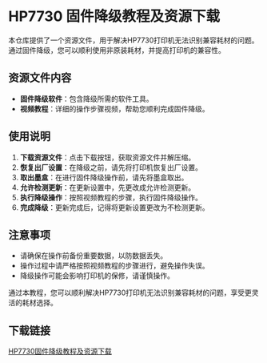# HP7730 固件降级教程及资源下载

本仓库提供了一个资源文件，用于解决HP7730打印机无法识别兼容耗材的问题。通过固件降级，您可以顺利使用非原装耗材，并提高打印机的兼容性。

## 资源文件内容

- **固件降级软件**：包含降级所需的软件工具。
- **视频教程**：详细的操作步骤视频，帮助您顺利完成固件降级。

## 使用说明

1. **下载资源文件**：点击下载按钮，获取资源文件并解压缩。
2. **恢复出厂设置**：在降级之前，请先将打印机恢复出厂设置。
3. **取出墨盒**：在进行固件降级操作前，请先将墨盒取出。
4. **允许检测更新**：在更新设置中，先更改成允许检测更新。
5. **执行降级操作**：按照视频教程的步骤，执行固件降级操作。
6. **完成降级**：更新完成后，记得将更新设置更改为不检测更新。

## 注意事项

- 请确保在操作前备份重要数据，以防数据丢失。
- 操作过程中请严格按照视频教程的步骤进行，避免操作失误。
- 降级操作可能会影响打印机的保修，请谨慎操作。

通过本教程，您可以顺利解决HP7730打印机无法识别兼容耗材的问题，享受更灵活的耗材选择。

## 下载链接

[HP7730固件降级教程及资源下载](https://pan.quark.cn/s/e171aef4913e)